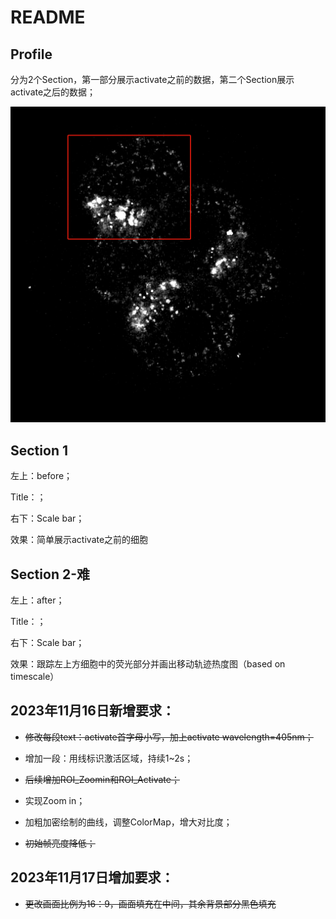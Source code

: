 # README

## Profile

分为2个Section，第一部分展示activate之前的数据，第二个Section展示activate之后的数据；

<img src=".\resource\target.png" style="zoom:50%;" />

## Section 1

左上：before；

Title：；

右下：Scale bar；

效果：简单展示activate之前的细胞

## Section 2-难

左上：after；

Title：；

右下：Scale bar；

效果：跟踪左上方细胞中的荧光部分并画出移动轨迹热度图（based on timescale）



## 2023年11月16日新增要求：

- ~~修改每段text：activate首字母小写，加上activate wavelength=405nm；~~

- 增加一段：用线标识激活区域，持续1~2s；

- ~~后续增加ROI_Zoomin和ROI_Activate；~~

- 实现Zoom in；

- 加粗加密绘制的曲线，调整ColorMap，增大对比度；

- ~~初始帧亮度降低；~~

## 2023年11月17日增加要求：

- ~~更改画面比例为16：9，画面填充在中间，其余背景部分黑色填充~~
